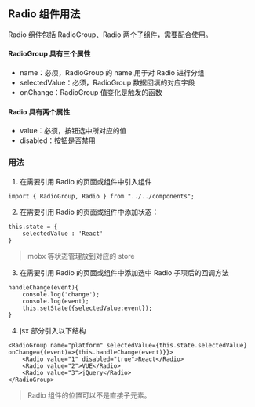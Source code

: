 ## Radio 组件用法

Radio 组件包括 RadioGroup、Radio 两个子组件，需要配合使用。

#### RadioGroup 具有三个属性

-   name：必须，RadioGroup 的 name,用于对 Radio 进行分组
-   selectedValue：必须，RadioGroup 数据回填的对应字段
-   onChange：RadioGroup 值变化是触发的函数

#### Radio 具有两个属性

-   value：必须，按钮选中所对应的值
-   disabled：按钮是否禁用

### 用法

1.  在需要引用 Radio 的页面或组件中引入组件

```
import { RadioGroup, Radio } from "../../components";
```

2.  在需要引用 Radio 的页面或组件中添加状态：

```
this.state = {
    selectedValue : 'React'
}
```

> mobx 等状态管理放到对应的 store

3.  在需要引用 Radio 的页面或组件中添加选中 Radio 子项后的回调方法

```
handleChange(event){
    console.log('change');
    console.log(event);
    this.setState({selectedValue:event});
}
```

4.  jsx 部分引入以下结构

```
<RadioGroup name="platform" selectedValue={this.state.selectedValue} onChange={(event)=>{this.handleChange(event)}}>
    <Radio value="1" disabled="true">React</Radio>
    <Radio value="2">VUE</Radio>
    <Radio value="3">jQuery</Radio>
</RadioGroup>
```

> Radio 组件的位置可以不是直接子元素。
